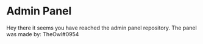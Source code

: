 # Admin Panel
Hey there it seems you have reached the admin panel repository. The panel was made by: TheOwl#0954
